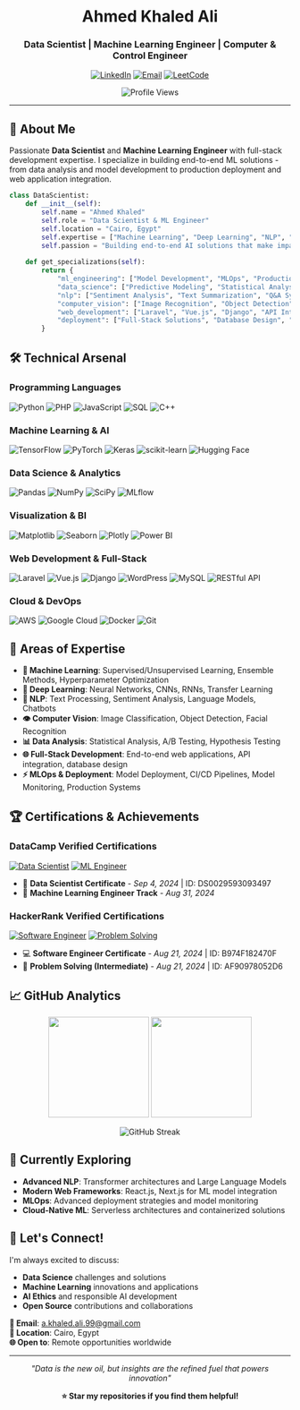 <div align="center">

# Ahmed Khaled Ali
### Data Scientist | Machine Learning Engineer | Computer & Control Engineer

[![LinkedIn](https://img.shields.io/badge/LinkedIn-0077B5?style=for-the-badge&logo=linkedin&logoColor=white)](https://linkedin.com/in/phoenixak)
[![Email](https://img.shields.io/badge/Email-D14836?style=for-the-badge&logo=gmail&logoColor=white)](mailto:a.khaled.ali.99@gmail.com)
[![LeetCode](https://img.shields.io/badge/LeetCode-FFA116?style=for-the-badge&logo=leetcode&logoColor=black)](https://www.leetcode.com/phoenixak)

![Profile Views](https://komarev.com/ghpvc/?username=phoenixak&label=Profile%20views&color=0e75b6&style=flat)

</div>

---

## 🚀 About Me

Passionate **Data Scientist** and **Machine Learning Engineer** with full-stack development expertise. I specialize in building end-to-end ML solutions - from data analysis and model development to production deployment and web application integration.

```python
class DataScientist:
    def __init__(self):
        self.name = "Ahmed Khaled"
        self.role = "Data Scientist & ML Engineer"
        self.location = "Cairo, Egypt"
        self.expertise = ["Machine Learning", "Deep Learning", "NLP", "Computer Vision", "Full-Stack Development"]
        self.passion = "Building end-to-end AI solutions that make impact"
    
    def get_specializations(self):
        return {
            "ml_engineering": ["Model Development", "MLOps", "Production Deployment"],
            "data_science": ["Predictive Modeling", "Statistical Analysis", "Data Visualization"],
            "nlp": ["Sentiment Analysis", "Text Summarization", "Q&A Systems"],
            "computer_vision": ["Image Recognition", "Object Detection"],
            "web_development": ["Laravel", "Vue.js", "Django", "API Integration"],
            "deployment": ["Full-Stack Solutions", "Database Design", "Scalable Architecture"]
        }
```

## 🛠️ Technical Arsenal

### **Programming Languages**
![Python](https://img.shields.io/badge/Python-Expert-3776AB?style=flat&logo=python&logoColor=white)
![PHP](https://img.shields.io/badge/PHP-Proficient-777BB4?style=flat&logo=php&logoColor=white)
![JavaScript](https://img.shields.io/badge/JavaScript-Competent-F7DF1E?style=flat&logo=javascript&logoColor=black)
![SQL](https://img.shields.io/badge/SQL-Competent-4479A1?style=flat&logo=postgresql&logoColor=white)
![C++](https://img.shields.io/badge/C++-Proficient-00599C?style=flat&logo=c%2B%2B&logoColor=white)

### **Machine Learning & AI**
![TensorFlow](https://img.shields.io/badge/TensorFlow-%23FF6F00.svg?style=flat&logo=TensorFlow&logoColor=white)
![PyTorch](https://img.shields.io/badge/PyTorch-%23EE4C2C.svg?style=flat&logo=PyTorch&logoColor=white)
![Keras](https://img.shields.io/badge/Keras-%23D00000.svg?style=flat&logo=Keras&logoColor=white)
![scikit-learn](https://img.shields.io/badge/scikit--learn-%23F7931E.svg?style=flat&logo=scikit-learn&logoColor=white)
![Hugging Face](https://img.shields.io/badge/🤗_Hugging_Face-FFCC00?style=flat&logoColor=black)

### **Data Science & Analytics**
![Pandas](https://img.shields.io/badge/Pandas-%23150458.svg?style=flat&logo=pandas&logoColor=white)
![NumPy](https://img.shields.io/badge/NumPy-%23013243.svg?style=flat&logo=numpy&logoColor=white)
![SciPy](https://img.shields.io/badge/SciPy-%230C55A5.svg?style=flat&logo=scipy&logoColor=white)
![MLflow](https://img.shields.io/badge/MLflow-%23d9ead3.svg?style=flat&logo=numpy&logoColor=blue)

### **Visualization & BI**
![Matplotlib](https://img.shields.io/badge/Matplotlib-%23ffffff.svg?style=flat&logo=Matplotlib&logoColor=black)
![Seaborn](https://img.shields.io/badge/Seaborn-3776AB?style=flat&logo=python&logoColor=white)
![Plotly](https://img.shields.io/badge/Plotly-%233F4F75.svg?style=flat&logo=plotly&logoColor=white)
![Power BI](https://img.shields.io/badge/Power_BI-F2C811?style=flat&logo=powerbi&logoColor=black)

### **Web Development & Full-Stack**
![Laravel](https://img.shields.io/badge/Laravel-%23FF2D20.svg?style=flat&logo=laravel&logoColor=white)
![Vue.js](https://img.shields.io/badge/Vue.js-%2335495e.svg?style=flat&logo=vuedotjs&logoColor=%234FC08D)
![Django](https://img.shields.io/badge/Django-%23092E20.svg?style=flat&logo=django&logoColor=white)
![WordPress](https://img.shields.io/badge/WordPress-%23117AC9.svg?style=flat&logo=WordPress&logoColor=white)
![MySQL](https://img.shields.io/badge/MySQL-4479A1.svg?style=flat&logo=mysql&logoColor=white)
![RESTful API](https://img.shields.io/badge/REST-API-02569B?style=flat&logo=rest&logoColor=white)

### **Cloud & DevOps**
![AWS](https://img.shields.io/badge/AWS-%23FF9900.svg?style=flat&logo=amazon-aws&logoColor=white)
![Google Cloud](https://img.shields.io/badge/GCP-%234285F4.svg?style=flat&logo=google-cloud&logoColor=white)
![Docker](https://img.shields.io/badge/Docker-%230db7ed.svg?style=flat&logo=docker&logoColor=white)
![Git](https://img.shields.io/badge/Git-%23F05033.svg?style=flat&logo=git&logoColor=white)

## 🎯 Areas of Expertise

- **🤖 Machine Learning**: Supervised/Unsupervised Learning, Ensemble Methods, Hyperparameter Optimization
- **🧠 Deep Learning**: Neural Networks, CNNs, RNNs, Transfer Learning
- **📝 NLP**: Text Processing, Sentiment Analysis, Language Models, Chatbots
- **👁️ Computer Vision**: Image Classification, Object Detection, Facial Recognition
- **📊 Data Analysis**: Statistical Analysis, A/B Testing, Hypothesis Testing
- **🌐 Full-Stack Development**: End-to-end web applications, API integration, database design
- **⚡ MLOps & Deployment**: Model Deployment, CI/CD Pipelines, Model Monitoring, Production Systems

## 🏆 Certifications & Achievements

### **DataCamp Verified Certifications**
[![Data Scientist](https://img.shields.io/badge/DataCamp-Data_Scientist_Certified-03EF62?style=for-the-badge&logo=datacamp&logoColor=white)](https://www.datacamp.com/certificate/DS0029593093497)
[![ML Engineer](https://img.shields.io/badge/DataCamp-ML_Engineer_Track-03EF62?style=for-the-badge&logo=datacamp&logoColor=white)](https://www.datacamp.com/completed/statement-of-accomplishment/track/7c542cee337f553a69ba12495536e233c8c14902)

- 🥇 **Data Scientist Certificate** - *Sep 4, 2024* | ID: DS0029593093497
- 🥈 **Machine Learning Engineer Track** - *Aug 31, 2024*

### **HackerRank Verified Certifications**
[![Software Engineer](https://img.shields.io/badge/HackerRank-Software_Engineer-00EA64?style=for-the-badge&logo=hackerrank&logoColor=white)](https://www.hackerrank.com/certificates/b974f182470f)
[![Problem Solving](https://img.shields.io/badge/HackerRank-Problem_Solving-00EA64?style=for-the-badge&logo=hackerrank&logoColor=white)](https://www.hackerrank.com/certificates/af90978052d6)

- 💻 **Software Engineer Certificate** - *Aug 21, 2024* | ID: B974F182470F
- 🧩 **Problem Solving (Intermediate)** - *Aug 21, 2024* | ID: AF90978052D6

## 📈 GitHub Analytics

<div align="center">

<img height="180em" src="https://github-readme-stats.vercel.app/api?username=phoenixak&show_icons=true&theme=github_dark&include_all_commits=true&count_private=true"/>
<img height="180em" src="https://github-readme-stats.vercel.app/api/top-langs/?username=phoenixak&layout=compact&langs_count=8&theme=github_dark"/>

</div>

<div align="center">

![GitHub Streak](https://github-readme-streak-stats.herokuapp.com/?user=phoenixak&theme=github_dark&hide_border=false)

</div>

## 🌱 Currently Exploring

- **Advanced NLP**: Transformer architectures and Large Language Models
- **Modern Web Frameworks**: React.js, Next.js for ML model integration
- **MLOps**: Advanced deployment strategies and model monitoring
- **Cloud-Native ML**: Serverless architectures and containerized solutions

## 💬 Let's Connect!

I'm always excited to discuss:
- **Data Science** challenges and solutions
- **Machine Learning** innovations and applications  
- **AI Ethics** and responsible AI development
- **Open Source** contributions and collaborations

**📧 Email**: a.khaled.ali.99@gmail.com  
**📍 Location**: Cairo, Egypt  
**🌐 Open to**: Remote opportunities worldwide

---

<div align="center">

*"Data is the new oil, but insights are the refined fuel that powers innovation"*

**⭐ Star my repositories if you find them helpful!**

</div>
